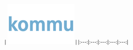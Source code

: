 | ![](https://raw.githubusercontent.com/RevGear/logo/master/Countries/LI/Kommu-TV.png)  | 
|:---:|:---:|:---:|:---:|:---:| 
